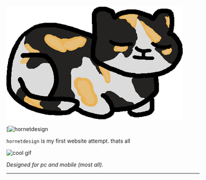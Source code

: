 ![hornet logo](images/hornet.png)

[![hornetdesign](https://hornetdesign.netlify.app/)

`hornetdesign` is my first website attempt. thats all

![cool gif](https://media.discordapp.net/attachments/486284970806083584/909724258849140756/amogus.gif)

*Designed for pc and mobile (most all).*

---


